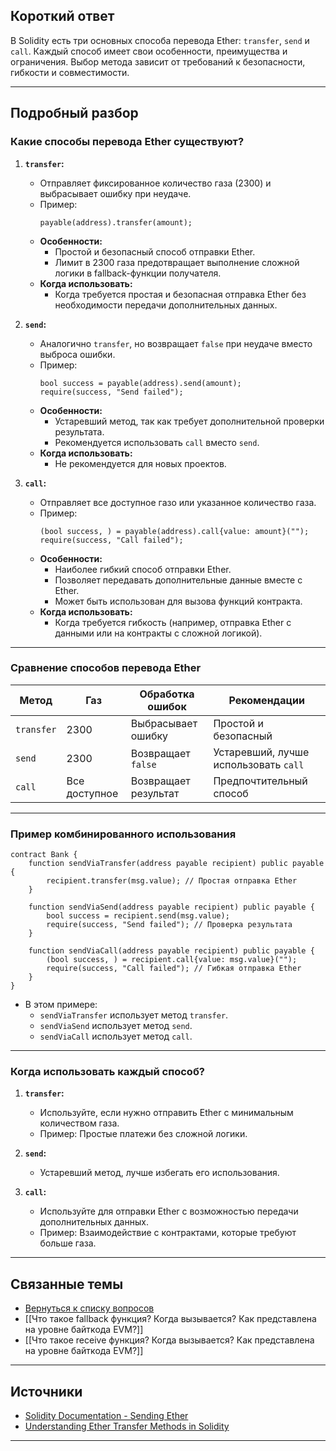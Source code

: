
## Короткий ответ

В Solidity есть три основных способа перевода Ether: `transfer`, `send` и `call`. Каждый способ имеет свои особенности, преимущества и ограничения. Выбор метода зависит от требований к безопасности, гибкости и совместимости.

---

## Подробный разбор

### **Какие способы перевода Ether существуют?**

1. **`transfer`:**
   - Отправляет фиксированное количество газа (2300) и выбрасывает ошибку при неудаче.
   - Пример:
     ```solidity
     payable(address).transfer(amount);
     ```
   - **Особенности:**
     - Простой и безопасный способ отправки Ether.
     - Лимит в 2300 газа предотвращает выполнение сложной логики в fallback-функции получателя.
   - **Когда использовать:**
     - Когда требуется простая и безопасная отправка Ether без необходимости передачи дополнительных данных.

2. **`send`:**
   - Аналогично `transfer`, но возвращает `false` при неудаче вместо выброса ошибки.
   - Пример:
     ```solidity
     bool success = payable(address).send(amount);
     require(success, "Send failed");
     ```
   - **Особенности:**
     - Устаревший метод, так как требует дополнительной проверки результата.
     - Рекомендуется использовать `call` вместо `send`.
   - **Когда использовать:**
     - Не рекомендуется для новых проектов.

3. **`call`:**
   - Отправляет все доступное газо или указанное количество газа.
   - Пример:
     ```solidity
     (bool success, ) = payable(address).call{value: amount}("");
     require(success, "Call failed");
     ```
   - **Особенности:**
     - Наиболее гибкий способ отправки Ether.
     - Позволяет передавать дополнительные данные вместе с Ether.
     - Может быть использован для вызова функций контракта.
   - **Когда использовать:**
     - Когда требуется гибкость (например, отправка Ether с данными или на контракты с сложной логикой).

---

### **Сравнение способов перевода Ether**
| Метод      | Газ          | Обработка ошибок | Рекомендации                     |
|------------|--------------|------------------|----------------------------------|
| `transfer` | 2300         | Выбрасывает ошибку | Простой и безопасный             |
| `send`     | 2300         | Возвращает `false` | Устаревший, лучше использовать `call` |
| `call`     | Все доступное | Возвращает результат | Предпочтительный способ          |

---

### **Пример комбинированного использования**
```solidity
contract Bank {
    function sendViaTransfer(address payable recipient) public payable {
        recipient.transfer(msg.value); // Простая отправка Ether
    }

    function sendViaSend(address payable recipient) public payable {
        bool success = recipient.send(msg.value);
        require(success, "Send failed"); // Проверка результата
    }

    function sendViaCall(address payable recipient) public payable {
        (bool success, ) = recipient.call{value: msg.value}("");
        require(success, "Call failed"); // Гибкая отправка Ether
    }
}
```

- В этом примере:
  - `sendViaTransfer` использует метод `transfer`.
  - `sendViaSend` использует метод `send`.
  - `sendViaCall` использует метод `call`.

---

### **Когда использовать каждый способ?**
1. **`transfer`:**
   - Используйте, если нужно отправить Ether с минимальным количеством газа.
   - Пример: Простые платежи без сложной логики.

2. **`send`:**
   - Устаревший метод, лучше избегать его использования.

3. **`call`:**
   - Используйте для отправки Ether с возможностью передачи дополнительных данных.
   - Пример: Взаимодействие с контрактами, которые требуют больше газа.

---

## Связанные темы
- [Вернуться к списку вопросов](5.%20Список%20вопросов.md)
- [[Что такое fallback функция? Когда вызывается? Как представлена на уровне байткода EVM?]]
- [[Что такое receive функция? Когда вызывается? Как представлена на уровне байткода EVM?]]

---

## Источники
- [Solidity Documentation - Sending Ether](https://docs.soliditylang.org/en/latest/security-considerations.html#sending-and-receiving-ether)
- [Understanding Ether Transfer Methods in Solidity](https://ethereum.stackexchange.com/questions/81994/what-is-the-difference-between-fallback-and-receive-functions-in-solidity)
---
